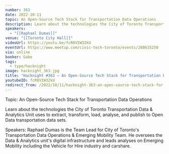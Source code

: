 ```yaml
---
number: 363
date: 2022-10-11
topic: An Open-Source Tech Stack for Transportation Data Operations
description: Learn about the technologies the City of Toronto Transportation Data & Analytics Unit uses to extract, transform, load, analyse, and publish to Open Data transportation data sets.
speakers:
  - "[[Raphael Dumas]]"
venue: "[[Toronto City Hall]]"
videoUrl: https://youtu.be/fcR0VIW32kU
eventUrl: https://www.meetup.com/civic-tech-toronto/events/288635250
via: online
booker: Gabe
tags:
  - type/hacknight
image: hacknight_363.jpg
title: "Hacknight #363 – An Open-Source Tech Stack for Transportation Data Operations"
youtubeID: fcR0VIW32kU
redirect_from: /2022/10/11/hacknight-363-an-open-source-tech-stack-for-transportation-data-operations-with-raphael-dumas/
---
```


Topic:
An Open-Source Tech Stack for Transportation Data Operations

Learn about the technologies the City of Toronto Transportation Data & Analytics Unit uses to extract, transform, load, analyse, and publish to Open Data transportation data sets.

Speakers:
Raphael Dumas is the Team Lead for City of Toronto's Transportation Data Operations & Emerging Mobility Team. He oversees the Data & Analytics unit's digital infrastructure and leads analyses on Emerging Mobility including the Vehicle for Hire industry and carshare.
